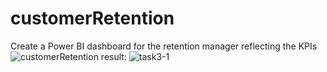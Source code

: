 # customerRetention
Create a Power BI dashboard for the retention manager reflecting the KPIs
![customerRetention](https://github.com/atefehMohib/customerRetention/assets/16960768/1261c1fc-768b-4e9f-9cf8-873d060ca25c)
 result:
 ![task3-1](https://github.com/atefehMohib/customerRetention/assets/16960768/2afe76ea-004f-4ce8-a948-8439a2ad45e3)
